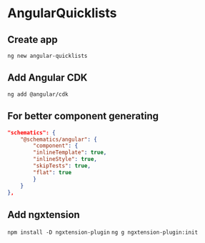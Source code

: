 # AngularQuicklists


## Create app
`ng new angular-quicklists`

## Add Angular CDK
`ng add @angular/cdk`

## For better component generating
```json
"schematics": {
    "@schematics/angular": {
        "component": {
        "inlineTemplate": true,
        "inlineStyle": true,
        "skipTests": true,
        "flat": true
        }
    }
},
```

## Add ngxtension
`npm install -D ngxtension-plugin`
`ng g ngxtension-plugin:init`